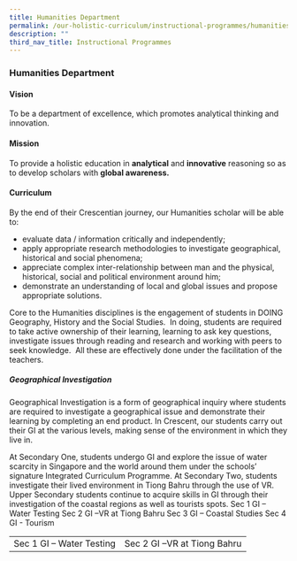 ```yaml
---
title: Humanities Department
permalink: /our-holistic-curriculum/instructional-programmes/humanities-dept/
description: ""
third_nav_title: Instructional Programmes
---
```

### **Humanities Department**
#### **Vision**
To be a department of excellence, which promotes analytical thinking and innovation.

#### **Mission**
To provide a holistic education in **analytical** and **innovative** reasoning so as to develop scholars with **global awareness.**

#### **Curriculum**
By the end of their Crescentian journey, our Humanities scholar will be able to:
*   evaluate data / information critically and independently;
*   apply appropriate research methodologies to investigate geographical, historical and social phenomena;
*   appreciate complex inter-relationship between man and the physical, historical, social and political environment around him;
*   demonstrate an understanding of local and global issues and propose appropriate solutions.

Core to the Humanities disciplines is the engagement of students in DOING Geography, History and the Social Studies.  In doing, students are required to take active ownership of their learning, learning to ask key questions, investigate issues through reading and research and working with peers to seek knowledge.  All these are effectively done under the facilitation of the teachers.

##### **Geographical Investigation**
Geographical Investigation is a form of geographical inquiry where students are required to investigate a geographical issue and demonstrate their learning by completing an end product. In Crescent, our students carry out their GI at the various levels, making sense of the environment in which they live in.

At Secondary One, students undergo GI and explore the issue of water scarcity in Singapore and the world around them under the schools’ signature Integrated Curriculum Programme.  At Secondary Two, students investigate their lived environment in Tiong Bahru through the use of VR.  Upper Secondary students continue to acquire skills in GI through their investigation of the coastal regions as well as tourists spots.   Sec 1 GI – Water Testing   Sec 2 GI –VR at Tiong Bahru Sec 3 GI – Coastal Studies Sec 4 GI - Tourism



|  |  |
|:---:|:---:|
| Sec 1 GI – Water Testing | Sec 2 GI –VR at Tiong Bahru |
